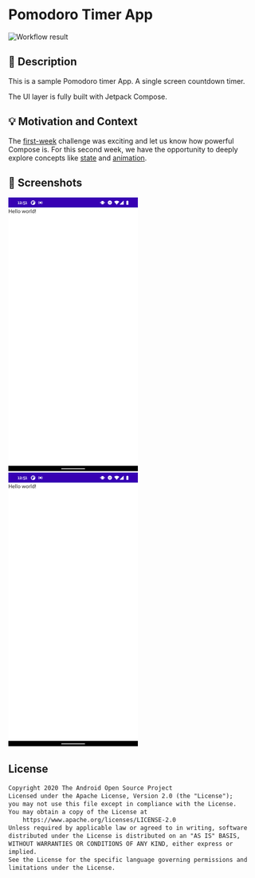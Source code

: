 # Pomodoro Timer App

![Workflow result](https://github.com/AndresMat/android-dev-challenge-week-2/workflows/Check/badge.svg)


## :scroll: Description
This is a sample Pomodoro timer App. A single screen countdown timer.

The UI layer is fully built with Jetpack Compose.


## :bulb: Motivation and Context
The [first-week](https://github.com/AndresMat/android-dev-challenge-week-1) challenge was exciting and let us know how powerful Compose is. 
For this second week, we have the opportunity to deeply explore concepts like [state](https://developer.android.com/jetpack/compose/state) and [animation](https://developer.android.com/jetpack/compose/animation).

## :camera_flash: Screenshots
<img src="/results/screenshot_1.png" width="260">&emsp;<img src="/results/screenshot_2.png" width="260">

## License
```
Copyright 2020 The Android Open Source Project
Licensed under the Apache License, Version 2.0 (the "License");
you may not use this file except in compliance with the License.
You may obtain a copy of the License at
    https://www.apache.org/licenses/LICENSE-2.0
Unless required by applicable law or agreed to in writing, software
distributed under the License is distributed on an "AS IS" BASIS,
WITHOUT WARRANTIES OR CONDITIONS OF ANY KIND, either express or implied.
See the License for the specific language governing permissions and
limitations under the License.
```
